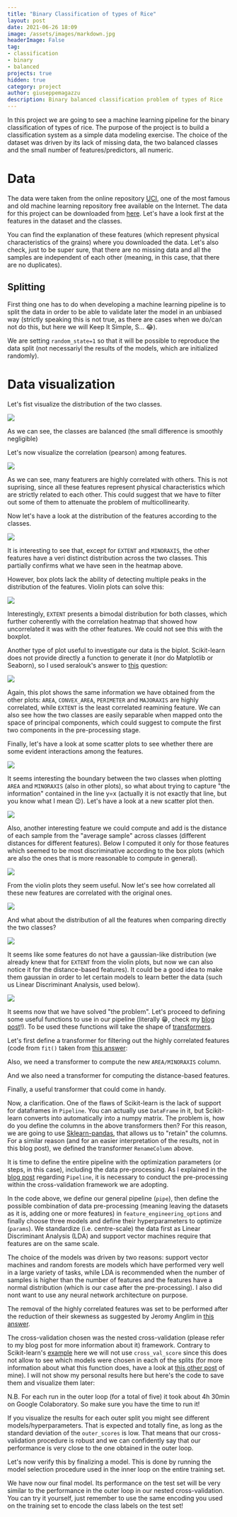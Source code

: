 ```yaml
---
title: "Binary Classification of types of Rice"
layout: post
date: 2021-06-26 18:09
image: /assets/images/markdown.jpg
headerImage: False
tag:
- classification
- binary
- balanced
projects: true
hidden: true
category: project
author: giuseppemagazzu
description: Binary balanced classification problem of types of Rice
---
```

In this project we are going to see a machine learning pipeline for the binary classification of types of rice. The purpose of the project is to build a classification system as a simple data modeling exercise. The choice of the dataset was driven by its lack of missing data, the two balanced classes and the small number of features/predictors, all numeric.
# Data
The data were taken from the online repository [UCI](https://archive.ics.uci.edu/ml/index.php), one of the most famous and old machine learning repository free available on the Internet. The data for this project can be downloaded from [here](https://archive.ics.uci.edu/ml/datasets/Rice+%28Cammeo+and+Osmancik%29). Let's have a look first at the features in the dataset and the classes.

<script src="https://gist.github.com/GiuseppeMagazzu/94d7588a745785327d2d7a5cd32473e0.js"></script>

<script src="https://gist.github.com/GiuseppeMagazzu/e70085d48b91414dad4fc7929e45aca5.js"></script>

You can find the explanation of these features (which represent physical characteristics of the grains) where you downloaded the data.
Let's also check, just to be super sure, that there are no missing data and all the samples are independent of each other (meaning, in this case, that there are no duplicates).

<script src="https://gist.github.com/GiuseppeMagazzu/4b1c39f3dac89601c1a5f9be7a54949f.js"></script>

## Splitting
First thing one has to do when developing a machine learning pipeline is to split the data in order to be able to validate later the model in an unbiased way (strictly speaking this is not true, as there are cases when we do/can not do this, but here we will Keep It Simple, S... 😂).

<script src="https://gist.github.com/GiuseppeMagazzu/fe1806a63b90d615346c4b6e3d5477e2.js"></script>

We are setting `random_state=1` so that it will be possible to reproduce the data split (not necessariyl the results of the models, which are initialized randomly).

# Data visualization
Let's fist visualize the distribution of the two classes.

<script src="https://gist.github.com/GiuseppeMagazzu/ea61f9e10b6e577b9ffdcbc3a861e968.js"></script>

<div class="center"><img class="center" src="https://raw.githubusercontent.com/GiuseppeMagazzu/GiuseppeMagazzu.github.io/master/assets/images/2021-06-26-RICE_project/class_distribution.png" /></div>

As we can see, the classes are balanced (the small difference is smoothly negligible)

Let's now visualize the correlation (pearson) among features.

<script src="https://gist.github.com/GiuseppeMagazzu/fb9ba10da62fb69d6d8864aa816d87ad.js"></script>

<div class="center"><img src="https://raw.githubusercontent.com/GiuseppeMagazzu/GiuseppeMagazzu.github.io/master/assets/images/2021-06-26-RICE_project/correlation_heatmap.png" /></div>

As we can see, many featurers are highly correlated with others. This is not suprising, since all these features represent physical characteristics which are strictly related to each other. This could suggest that we have to filter out some of them to attenuate the problem of multicollinearity.

Now let's have a look at the distribution of the features according to the classes.

<script src="https://gist.github.com/GiuseppeMagazzu/284af92da55bacdaf1a9bd6866a4fa47.js"></script>

<div class="center"><img src="https://raw.githubusercontent.com/GiuseppeMagazzu/GiuseppeMagazzu.github.io/master/assets/images/2021-06-26-RICE_project/boxplot.png" /></div>

It is interesting to see that, except for `EXTENT` and `MINORAXIS`, the other features have a veri distinct distribution across the two classes. This partially confirms what we have seen in the heatmap above.

However, box plots lack the ability of detecting multiple peaks in the distribution of the features. Violin plots can solve this:

<script src="https://gist.github.com/GiuseppeMagazzu/ad5c5b36fe754b36d6f8e293128af389.js"></script>

<div class="center"><img src="https://raw.githubusercontent.com/GiuseppeMagazzu/GiuseppeMagazzu.github.io/master/assets/images/2021-06-26-RICE_project/violinplot.png" /></div>

Interestingly, `EXTENT` presents a bimodal distribution for both classes, which further coherently with the correlation heatmap that showed how uncorrelated it was with the other features. We could not see this with the boxplot.

Another type of plot useful to investigate our data is the biplot. Scikit-learn does not provide directly a function to generate it (nor do Matplotlib or Seaborn), so I used seralouk's answer to [this](https://stackoverflow.com/questions/39216897/plot-pca-loadings-and-loading-in-biplot-in-sklearn-like-rs-autoplot) question:

<script src="https://gist.github.com/GiuseppeMagazzu/38f6688d0404ff2819baa1ba3c477e70.js"></script>

<div class="center"><img src="https://raw.githubusercontent.com/GiuseppeMagazzu/GiuseppeMagazzu.github.io/master/assets/images/2021-06-26-RICE_project/biplot.png" /></div>

Again, this plot shows the same information we have obtained from the other plots: `AREA`, `CONVEX_AREA`, `PERIMETER` and `MAJORAXIS` are highly correlated, while `EXTENT` is the least correlated reamining feature. We can also see how the two classes are easily separable when mapped onto the space of principal components, which could suggest to compute the first two components in the pre-processing stage.

Finally, let's have a look at some scatter plots to see whether there are some evident interactions among the features.

<script src="https://gist.github.com/GiuseppeMagazzu/c8ea5c55eee92da06a4c97c05e41efaa.js"></script>

<div class="center"><img src="https://raw.githubusercontent.com/GiuseppeMagazzu/GiuseppeMagazzu.github.io/master/assets/images/2021-06-26-RICE_project/scatterplot.png" /></div>

It seems interesting the boundary between the two classes when plotting `AREA` and `MINORAXIS` (also in other plots), so what about trying to capture "the information" contained in the line y=x (actually it is not exactly that line, but you know what I mean 😉). Let's have a look at a new scatter plot then.

<script src="https://gist.github.com/GiuseppeMagazzu/d234bfa4e10e42e389af20255d239d56.js"></script>

<div class="center"><img src="https://raw.githubusercontent.com/GiuseppeMagazzu/GiuseppeMagazzu.github.io/master/assets/images/2021-06-26-RICE_project/scatterplot2.png" /></div>

Also, another interesting feature we could compute and add is the distance of each sample from the "average sample" across classes (different distances for different features). Below I computed it only for those features which seemed to be most discriminative according to the box plots (which are also the ones that is more reasonable to compute in general).

<script src="https://gist.github.com/GiuseppeMagazzu/5b69adf5abcea11016a251fd52198011.js"></script>

<div class="center"><img src="https://raw.githubusercontent.com/GiuseppeMagazzu/GiuseppeMagazzu.github.io/master/assets/images/2021-06-26-RICE_project/violinplot2.png" /></div>

From the violin plots they seem useful. Now let's see how correlated all these new features are correlated with the original ones.

<script src="https://gist.github.com/GiuseppeMagazzu/9efb9fd2cfb7a921115f321dd8501cda.js"></script>

<div class="center"><img src="https://raw.githubusercontent.com/GiuseppeMagazzu/GiuseppeMagazzu.github.io/master/assets/images/2021-06-26-RICE_project/correlation_heatmap2.png" /></div>

And what about the distribution of all the features when comparing directly the two classes?

<script src="https://gist.github.com/GiuseppeMagazzu/c777ea737ff59858ce60be0a3b955a47.js"></script>

<div class="center"><img src="https://raw.githubusercontent.com/GiuseppeMagazzu/GiuseppeMagazzu.github.io/master/assets/images/2021-06-26-RICE_project/histogram.png" /></div>

It seems like some features do not have a gaussian-like distribution (we already knew that for `EXTENT` from the violin plots, but now we can also notice it for the distance-based features). It could be a good idea to make them gaussian in order to let certain models to learn better the data (such us Linear Discriminant Analysis, used below).

<script src="https://gist.github.com/GiuseppeMagazzu/36fda5f811f14e4ed6c5d98fd7cebb72.js"></script>

<div class="center"><img src="https://raw.githubusercontent.com/GiuseppeMagazzu/GiuseppeMagazzu.github.io/master/assets/images/2021-06-26-RICE_project/histogram2.png" /></div>

It seems now that we have solved "the problem". Let's proceed to defining some useful functions to use in our pipeline (literally 😁, check my [blog post](https://giuseppemagazzu.github.io/pipeline_study/)!). To be used these functions will take the shape of [transformers](https://scikit-learn.org/stable/modules/generated/sklearn.base.TransformerMixin.html#sklearn.base.TransformerMixin).

Let's first define a transformer for filtering out the highly correlated features (code from `fit()` taken from [this answer](https://stackoverflow.com/questions/49282049/remove-strongly-correlated-columns-from-dataframe):

<script src="https://gist.github.com/GiuseppeMagazzu/30a0f900b35decd084f2eb2232b44a58.js"></script>

Also, we need a transformer to compute the new `AREA/MINORAXIS` column.

<script src="https://gist.github.com/GiuseppeMagazzu/1f87efa1e15a6871523cb0d1b5f90ca6.js"></script>

And we also need a transformer for computing the distance-based features.

<script src="https://gist.github.com/GiuseppeMagazzu/b8d170b0cabed08a68ede7b221507fa6.js"></script>

Finally, a useful transformer that could come in handy.

<script src="https://gist.github.com/GiuseppeMagazzu/6bb91caa708467806977ca124d03c565.js"></script>

Now, a clarification. One of the flaws of Scikit-learn is the lack of support for dataframes in `Pipeline`. You can actually use `DataFrame` in it, but Scikit-learn converts into automatically into a numpy matrix. The problem is, how do you define the columns in the above transformers then? For this reason, we are going to use  [Sklearn-pandas](https://github.com/scikit-learn-contrib/sklearn-pandas), that allows us to "retain" the columns. For a similar reason (and for an easier interpretation of the results, not in this blog post), we defined the transformer `RenameColumn` above. 

It is time to define the entire pipeline with the optimization parameters (or steps, in this case), including the data pre-processing. As I explained in the [blog post](https://giuseppemagazzu.github.io/pipeline_study/) regarding `Pipeline`, it is necessary to conduct the pre-processing within the cross-validation framework we are adopting.

<script src="https://gist.github.com/GiuseppeMagazzu/09468e560bdc78e619abfd68c42cc734.js"></script>

In the code above, we define our general pipeline (`pipe`), then define the possible combination of data pre-processing (meaning leaving the datasets as it is, adding one or more features) in `feature_engineering_options` and finally choose three models and define their hyperparameters to optimize (`params`). We standardize (i.e. centre-scale) the data first as Linear Discriminant Analysis (LDA) and support vector machines require that features are on the same scale.

The choice of the models was driven by two reasons: support vector machines and random forests are models which have performed very well in a large variety of tasks, while LDA is recommended when the number of samples is higher than the number of features and the features have a normal distribution (which is our case after the pre-processing). I also did nont want to use any neural network architecture on purpose.

The removal of the highly correlated features was set to be performed after the reduction of their skewness as suggested by Jeromy Anglim in [this answer](https://stats.stackexchange.com/questions/3730/pearsons-or-spearmans-correlation-with-non-normal-data). 

The cross-validation chosen was the nested cross-validation (please refer to my blog post for more information about it) framework. Contrary to Scikit-learn's [example](https://scikit-learn.org/stable/auto_examples/model_selection/plot_nested_cross_validation_iris.html) here we will not use `cross_val_score` since this does not allow to see which models were chosen in each of the splits (for more information about what this function does, have a look at [this other post](https://giuseppemagazzu.github.io/pipeline_study/) of mine). I will not show my personal results here but here's the code to save them and visualize them later: 

<script src="https://gist.github.com/GiuseppeMagazzu/22263055bd5a87f599d7e34e60cef8d0.js"></script>

N.B. For each run in the outer loop (for a total of five) it took about 4h 30min on Google Colaboratory. So make sure you have the time to run it!

If you visualize the results for each outer split you might see different models/hyperparameters. That is expected and totally fine, as long as the standard deviation of the `outer_scores` is low. That means that our cross-validation procedure is robust and we can confidently say that our performance is very close to the one obtained in the outer loop.

Let's now verify this by finalizing a model. This is done by running the model selection procedure used in the inner loop on the entire training set.

<script src="https://gist.github.com/GiuseppeMagazzu/76276577fde7e7ba966f520c761bfa6f.js"></script>

We have now our final model. Its performance on the test set will be very similar to the performance in the outer loop in our nested cross-validation. You can try it yourself, just remember to use the same encoding you used on the training set to encode the class labels on the test set!



